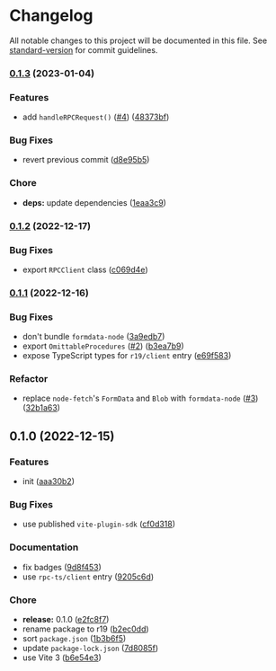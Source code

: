 # Changelog

All notable changes to this project will be documented in this file. See [standard-version](https://github.com/conventional-changelog/standard-version) for commit guidelines.

### [0.1.3](https://github.com/prismicio-community/r19/compare/v0.1.2...v0.1.3) (2023-01-04)


### Features

* add `handleRPCRequest()` ([#4](https://github.com/prismicio-community/r19/issues/4)) ([48373bf](https://github.com/prismicio-community/r19/commit/48373bff83db00f7f441b87d56d436a85c6dc632))


### Bug Fixes

* revert previous commit ([d8e95b5](https://github.com/prismicio-community/r19/commit/d8e95b5bce755843eabf0464130447e17aeb3567))


### Chore

* **deps:** update dependencies ([1eaa3c9](https://github.com/prismicio-community/r19/commit/1eaa3c9cd3c44e7faee48360f8011a2158b20cb6))

### [0.1.2](https://github.com/prismicio-community/r19/compare/v0.1.1...v0.1.2) (2022-12-17)


### Bug Fixes

* export `RPCClient` class ([c069d4e](https://github.com/prismicio-community/r19/commit/c069d4e4e2d9c31a7631368bad19b9c1678bc812))

### [0.1.1](https://github.com/prismicio-community/r19/compare/v0.1.0...v0.1.1) (2022-12-16)


### Bug Fixes

* don't bundle `formdata-node` ([3a9edb7](https://github.com/prismicio-community/r19/commit/3a9edb7275e2305026d688d186943cf5d725cba4))
* export `OmittableProcedures` ([#2](https://github.com/prismicio-community/r19/issues/2)) ([b3ea7b9](https://github.com/prismicio-community/r19/commit/b3ea7b9a473472bc2033e623b96904f1c8368131))
* expose TypeScript types for `r19/client` entry ([e69f583](https://github.com/prismicio-community/r19/commit/e69f58380c5ee92308829bc934bdad83e5b1eb62))


### Refactor

* replace `node-fetch`'s `FormData` and `Blob` with `formdata-node` ([#3](https://github.com/prismicio-community/r19/issues/3)) ([32b1a63](https://github.com/prismicio-community/r19/commit/32b1a638979d65eb004e453d4cdacd460479b757))

## 0.1.0 (2022-12-15)


### Features

* init ([aaa30b2](https://github.com/prismicio-community/r19/commit/aaa30b295e780895cd56be78aba693b0ec11f68e))


### Bug Fixes

* use published `vite-plugin-sdk` ([cf0d318](https://github.com/prismicio-community/r19/commit/cf0d318dc3deddcceb4a740af1f14104df6f3c1d))


### Documentation

* fix badges ([9d8f453](https://github.com/prismicio-community/r19/commit/9d8f4535c347c20b1776e8bffe904cf79d08282d))
* use `rpc-ts/client` entry ([9205c6d](https://github.com/prismicio-community/r19/commit/9205c6df23eb243bfc4afdca7f777694b216ad2c))


### Chore

* **release:** 0.1.0 ([e2fc8f7](https://github.com/prismicio-community/r19/commit/e2fc8f7cbe06411163806cb4371102b6ee023ea5))
* rename package to r19 ([b2ec0dd](https://github.com/prismicio-community/r19/commit/b2ec0dd2abfbb20b6620adccea383c5efa721a6d))
* sort `package.json` ([1b3b6f5](https://github.com/prismicio-community/r19/commit/1b3b6f56735ec486d360a7b279b19554e7f8dccf))
* update `package-lock.json` ([7d8085f](https://github.com/prismicio-community/r19/commit/7d8085ffd8c9a5e0b3c90f6ae5867bdc94786e95))
* use Vite 3 ([b6e54e3](https://github.com/prismicio-community/r19/commit/b6e54e388eae265cc1c166ce29513419052e6253))
